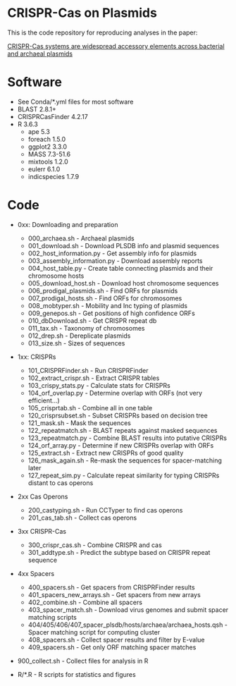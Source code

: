 # CRISPR-Cas on Plasmids
This is the code repository for reproducing analyses in the paper:

[CRISPR-Cas systems are widespread accessory elements across bacterial and archaeal plasmids](https://doi.org/10.1101/2021.06.04.447074)

# Software
* See Conda/*.yml files for most software
* BLAST 2.8.1+
* CRISPRCasFinder 4.2.17
* R 3.6.3
    * ape 5.3
    * foreach 1.5.0
    * ggplot2 3.3.0
    * MASS 7.3-51.6
    * mixtools 1.2.0
    * eulerr 6.1.0
    * indicspecies 1.7.9

# Code
* 0xx: Downloading and preparation
    * 000_archaea.sh - Archaeal plasmids
    * 001_download.sh - Download PLSDB info and plasmid sequences
    * 002_host_information.py - Get assembly info for plasmids
    * 003_assembly_information.py - Download assembly reports
    * 004_host_table.py - Create table connecting plasmids and their chromosome hosts
    * 005_download_host.sh - Download host chromosome sequences
    * 006_prodigal_plasmids.sh - Find ORFs for plasmids
    * 007_prodigal_hosts.sh - Find ORFs for chromosomes
    * 008_mobtyper.sh - Mobility and Inc typing of plasmids
    * 009_genepos.sh - Get positions of high confidence ORFs
    * 010_dbDownload.sh - Get CRISPR repeat db
    * 011_tax.sh - Taxonomy of chromosomes
    * 012_drep.sh - Dereplicate plasmids
    * 013_size.sh - Sizes of sequences

* 1xx: CRISPRs
    * 101_CRISPRFinder.sh - Run CRISPRFinder
    * 102_extract_crispr.sh - Extract CRISPR tables
    * 103_crispy_stats.py - Calculate stats for CRISPRs
    * 104_orf_overlap.py - Determine overlap with ORFs (not very efficient...)
    * 105_crisprtab.sh - Combine all in one table
    * 120_crisprsubset.sh - Subset CRISPRs based on decision tree
    * 121_mask.sh - Mask the sequences
    * 122_repeatmatch.sh - BLAST repeats against masked sequences
    * 123_repeatmatch.py - Combine BLAST results into putative CRISPRs
    * 124_orf_array.py - Determine if new CRISPRs overlap with ORFs
    * 125_extract.sh - Extract new CRISPRs of good quality
    * 126_mask_again.sh - Re-mask the sequences for spacer-matching later
    * 127_repeat_sim.py - Calculate repeat similarity for typing CRISPRs distant to cas operons

* 2xx Cas Operons
    * 200_castyping.sh - Run CCTyper to find cas operons
    * 201_cas_tab.sh - Collect cas operons

* 3xx CRISPR-Cas
    * 300_crispr_cas.sh - Combine CRISPR and cas
    * 301_addtype.sh - Predict the subtype based on CRISPR repeat sequence

* 4xx Spacers
    * 400_spacers.sh - Get spacers from CRISPRFinder results
    * 401_spacers_new_arrays.sh - Get spacers from new arrays
    * 402_combine.sh - Combine all spacers
    * 403_spacer_match.sh - Download virus genomes and submit spacer matching scripts
    * 404/405/406/407_spacer_plsdb/hosts/archaea/archaea_hosts.qsh - Spacer matching script for computing cluster
    * 408_spacers.sh - Collect spacer results and filter by E-value
    * 409_spacers.sh - Get only ORF matching spacer matches

* 900_collect.sh - Collect files for analysis in R

* R/*.R - R scripts for statistics and figures
